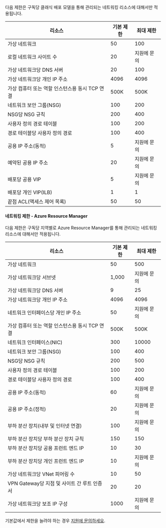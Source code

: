 <a name="virtual-networking-limits-classic"></a>다음 제한은 구독당 클래식 배포 모델을 통해 관리되는 네트워킹 리소스에 대해서만 적용됩니다.

| 리소스 | 기본 제한 | 최대 제한 |
| --- | --- | --- |
| 가상 네트워크 |50 |100 |
| 로컬 네트워크 사이트 수 |20 |지원에 문의 |
| 가상 네트워크당 DNS 서버 |20 |100 |
| 가상 네트워크당 개인 IP 주소 |4096 |4096 |
| 가상 컴퓨터 또는 역할 인스턴스용 동시 TCP 연결 |500K |500K |
| 네트워크 보안 그룹(NSG) |100 |200 |
| NSG당 NSG 규칙 |200 |400 |
| 사용자 정의 경로 테이블 |100 |200 |
| 경로 테이블당 사용자 정의 경로 |100 |400 |
| 공용 IP 주소(동적) |5 |지원에 문의 |
| 예약된 공용 IP 주소 |20 |지원에 문의 |
| 배포당 공용 VIP |5 |지원에 문의 |
| 배포당 개인 VIP(ILB) |1 |1 |
| 끝점 ACL(액세스 제어 목록) |50 |50 |

#### <a name="azure-resource-manager-virtual-networking-limits"></a>네트워킹 제한 - Azure Resource Manager
다음 제한은 구독당 지역별로 Azure Resource Manager를 통해 관리되는 네트워킹 리소스에 대해서만 적용됩니다.

| 리소스 | 기본 제한 | 최대 제한 |
| --- | --- | --- |
| 가상 네트워크 |50 |500 |
| 가상 네트워크당 서브넷 |1,000 |지원에 문의 |
| 가상 네트워크당 DNS 서버 |9 |25 |
| 가상 네트워크당 개인 IP 주소 |4096 |4096 |
| 네트워크 인터페이스당 개인 IP 주소 |50 |지원에 문의 |
| 가상 컴퓨터 또는 역할 인스턴스용 동시 TCP 연결 |500K |500K |
| 네트워크 인터페이스(NIC) |300 |10000 |
| 네트워크 보안 그룹(NSG) |100 |400 |
| NSG당 NSG 규칙 |200 |500 |
| 사용자 정의 경로 테이블 |100 |200 |
| 경로 테이블당 사용자 정의 경로 |100 |400 |
| 공용 IP 주소(동적) |60 |지원에 문의 |
| 공용 IP 주소(정적) |20 |지원에 문의 |
| 부하 분산 장치(내부 및 인터넷 연결) |100 |지원에 문의 |
| 부하 분산 장치당 부하 분산 장치 규칙 |150 |150 |
| 부하 분산 장치당 공용 프런트 엔드 IP |10 |30 |
| 부하 분산 장치당 개인 프런트 엔드 IP |10 |지원에 문의 |
| 가상 네트워크당 VNet 피어링 수 |10 |50 |
| VPN Gateway당 지점 및 사이트 간 루트 인증서 |20 |20 |
| 가상 네트워크당 보조 IP 구성 |1000 |지원에 문의 |

기본값에서 제한을 늘려야 하는 경우 [지원에 문의하세요](../articles/azure-supportability/resource-manager-core-quotas-request.md ).

